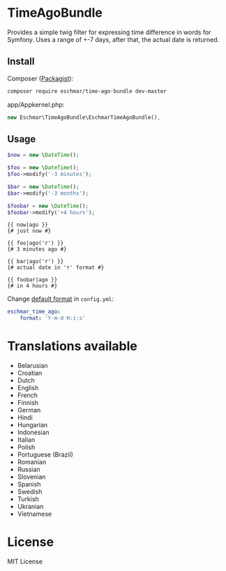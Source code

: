 # TimeAgoBundle
Provides a simple twig filter for expressing time difference in words for Symfony. 
Uses a range of +-7 days, after that, the actual date is returned.

## Install
Composer (<a href="https://packagist.org/packages/eschmar/time-ago-bundle" target="_blank">Packagist</a>):
```sh
composer require eschmar/time-ago-bundle dev-master
```

app/Appkernel.php:
```php
new Eschmar\TimeAgoBundle\EschmarTimeAgoBundle(),
```

## Usage
```php
$now = new \DateTime();

$foo = new \DateTime();
$foo->modify('-3 minutes');

$bar = new \DateTime();
$bar->modify('-3 months');

$foobar = new \DateTime();
$foobar->modify('+4 hours');
```

```twig
{{ now|ago }}
{# just now #}

{{ foo|ago('r') }}
{# 3 minutes ago #}

{{ bar|ago('r') }}
{# actual date in 'r' format #}

{{ foobar|ago }}
{# in 4 hours #}
```

Change [default format](http://php.net/manual/en/function.date.php) in `config.yml`:

```yml
eschmar_time_ago:
    format: 'Y-m-d H:i:s'
```

# Translations available

* Belarusian
* Croatian
* Dutch
* English
* French
* Finnish
* German
* Hindi
* Hungarian
* Indonesian
* Italian
* Polish
* Portuguese (Brazil)
* Romanian
* Russian
* Slovenian
* Spanish
* Swedish
* Turkish
* Ukranian
* Vietnamese

# License
MIT License